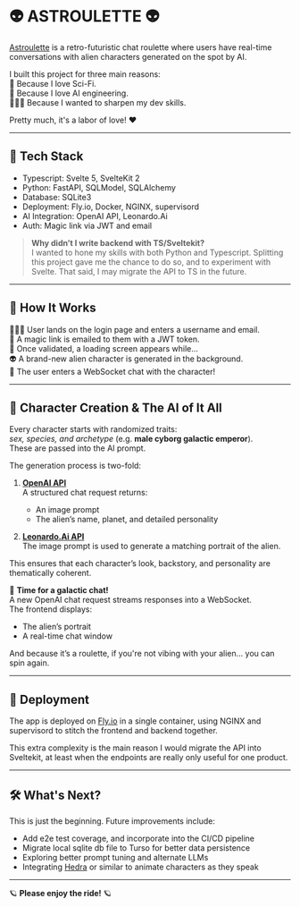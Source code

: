 # 👽 ASTROULETTE 👽

[Astroulette](https://astroulette.com) is a retro-futuristic chat roulette where users have real-time conversations with alien characters generated on the spot by AI.

I built this project for three main reasons:  
👾 Because I love Sci-Fi.  
🤖 Because I love AI engineering.  
👨🏻‍💻 Because I wanted to sharpen my dev skills.

Pretty much, it's a labor of love! ❤️

---

## 🧠 Tech Stack

- Typescript: Svelte 5, SvelteKit 2
- Python: FastAPI, SQLModel, SQLAlchemy
- Database: SQLite3
- Deployment: Fly.io, Docker, NGINX, supervisord
- AI Integration: OpenAI API, Leonardo.Ai
- Auth: Magic link via JWT and email

> **Why didn’t I write backend with TS/Sveltekit?**  
> I wanted to hone my skills with both Python and Typescript. Splitting this project gave me the chance to do so, and to experiment with Svelte. That said, I may migrate the API to TS in the future.

---

## 🚦 How It Works

🧑🏻‍🚀 User lands on the login page and enters a username and email.  
📧 A magic link is emailed to them with a JWT token.  
🚪 Once validated, a loading screen appears while...  
👽 A brand-new alien character is generated in the background.  
💬 The user enters a WebSocket chat with the character!

---

## 🧬 Character Creation & The AI of It All

Every character starts with randomized traits:  
_sex, species, and archetype_ (e.g. **male cyborg galactic emperor**).  
These are passed into the AI prompt.

The generation process is two-fold:

1. **[OpenAI API](https://platform.openai.com/docs/overview)**  
   A structured chat request returns:

   - An image prompt
   - The alien’s name, planet, and detailed personality

2. **[Leonardo.Ai API](https://docs.leonardo.ai/docs/getting-started)**  
   The image prompt is used to generate a matching portrait of the alien.

This ensures that each character’s look, backstory, and personality are thematically coherent.

🚀 **Time for a galactic chat!**  
A new OpenAI chat request streams responses into a WebSocket.  
The frontend displays:

- The alien’s portrait
- A real-time chat window

And because it’s a roulette, if you're not vibing with your alien... you can spin again.

---

## 🚀 Deployment

The app is deployed on [Fly.io](https://fly.io/) in a single container, using NGINX and supervisord to stitch the frontend and backend together.

This extra complexity is the main reason I would migrate the API into Sveltekit, at least when the endpoints are really only useful for one product.

---

## 🛠 What's Next?

This is just the beginning. Future improvements include:

- Add e2e test coverage, and incorporate into the CI/CD pipeline
- Migrate local sqlite db file to Turso for better data persistence
- Exploring better prompt tuning and alternate LLMs
- Integrating [Hedra](https://www.hedra.com/) or similar to animate characters as they speak

---

🪐 **Please enjoy the ride!** 🪐
